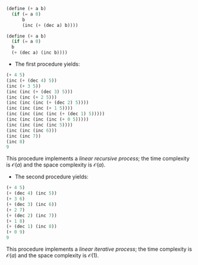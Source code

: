 ```Scheme
(define (+ a b)
  (if (= a 0)
	  b
	  (inc (+ (dec a) b))))

(define (+ a b)
  (if (= a 0)
  b
  (+ (dec a) (inc b))))
```

* The first procedure yields:
```Scheme
(+ 4 5)
(inc (+ (dec 4) 5))
(inc (+ 3 5))
(inc (inc (+ (dec 3) 5)))
(inc (inc (+ 2 5)))
(inc (inc (inc (+ (dec 2) 5))))
(inc (inc (inc (+ 1 5))))
(inc (inc (inc (inc (+ (dec 1) 5)))))
(inc (inc (inc (inc (+ 0 5)))))
(inc (inc (inc (inc 5))))
(inc (inc (inc 6)))
(inc (inc 7))
(inc 8)
9
```
This procedure implements a *linear recursive process*; the time complexity is $\mathcal{O}(a)$ and the space complexity is $\mathcal{O}(a)$.

* The second procedure yields:
```Scheme
(+ 4 5)
(+ (dec 4) (inc 5))
(+ 3 6)
(+ (dec 3) (inc 6))
(+ 2 7)
(+ (dec 2) (inc 7))
(+ 1 8)
(+ (dec 1) (inc 8))
(+ 0 9)
9
```
This procedure implements a *linear iterative process*; the time complexity is $\mathcal{O}(a)$ and the space complexity is $\mathcal{O}(1)$.
